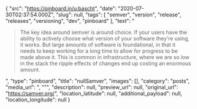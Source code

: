 {
  "src": "https://pinboard.in/u:bascht",
  "date": "2020-07-30T02:37:54.000Z",
  "slug": null,
  "tags": [
    "semver",
    "version",
    "release",
    "releases",
    "versioning",
    "dev",
    "pinboard"
  ],
  "text": "<blockquote> The key idea around semver is around choice. If your users have the ability to actively choose what version of your software they're using, it works. But large amounts of software is foundational, in that it needs to keep working for a long time to allow for progress to be made above it. This is common in infrastructure, where we are so low in the stack the ripple effects of changes end up costing an enormous amount. </blockquote>",
  "type": "pinboard",
  "title": "nullSamver",
  "images": [],
  "category": "posts",
  "media_url": ", \"\"",
  "description": null,
  "preview_url": null,
  "original_url": "https://samver.org/",
  "location_latitude": null,
  "additional_payload": null,
  "location_longitude": null
}
